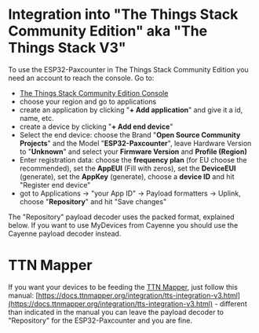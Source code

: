 # Integration into "The Things Stack Community Edition" aka "The Things Stack V3"

To use the ESP32-Paxcounter in The Things Stack Community Edition you need an account to reach the console. Go to:

- [The Things Stack Community Edition Console](https://console.cloud.thethings.network/)
- choose your region and go to applications
- create an application by clicking "**+ Add application**" and give it a id, name, etc.
- create a device by clicking "**+ Add end device**"
- Select the end device:  choose the Brand "**Open Source Community Projects**" and the Model "**ESP32-Paxcounter**", leave Hardware Version to "**Unknown**" and select your **Firmware Version** and **Profile (Region)**
- Enter registration data: choose the **frequency plan** (for EU choose the recommended), set the **AppEUI** (Fill with zeros), set the **DeviceEUI** (generate), set the **AppKey** (generate), choose a **device ID** and hit "Register end device"
- got to Applications -> "your App ID" -> Payload formatters -> Uplink, choose "**Repository**" and hit "Save changes"

The "Repository" payload decoder uses the packed format, explained below. If you want to use MyDevices from Cayenne you should use the Cayenne payload decoder instead.

# TTN Mapper

If you want your devices to be feeding the [TTN Mapper](https://ttnmapper.org/), just follow this manual: [https://docs.ttnmapper.org/integration/tts-integration-v3.html](https://docs.ttnmapper.org/integration/tts-integration-v3.html) - different than indicated in the manual you can leave the payload decoder to "Repository" for the ESP32-Paxcounter and you are fine.
